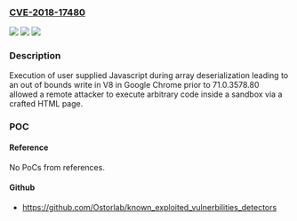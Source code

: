 ### [CVE-2018-17480](https://cve.mitre.org/cgi-bin/cvename.cgi?name=CVE-2018-17480)
![](https://img.shields.io/static/v1?label=Product&message=Chrome&color=blue)
![](https://img.shields.io/static/v1?label=Version&message=%3C%2071.0.3578.80%20&color=brighgreen)
![](https://img.shields.io/static/v1?label=Vulnerability&message=Out%20of%20bounds%20write&color=brighgreen)

### Description

Execution of user supplied Javascript during array deserialization leading to an out of bounds write in V8 in Google Chrome prior to 71.0.3578.80 allowed a remote attacker to execute arbitrary code inside a sandbox via a crafted HTML page.

### POC

#### Reference
No PoCs from references.

#### Github
- https://github.com/Ostorlab/known_exploited_vulnerbilities_detectors

